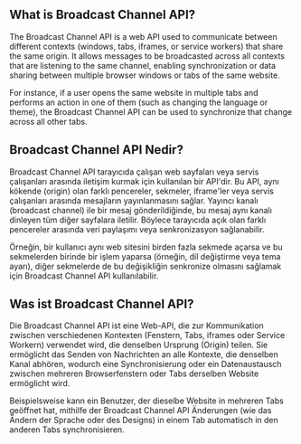 ## What is Broadcast Channel API?

The Broadcast Channel API is a web API used to communicate between different contexts (windows, tabs, iframes, or service workers) that share the same origin. It allows messages to be broadcasted across all contexts that are listening to the same channel, enabling synchronization or data sharing between multiple browser windows or tabs of the same website.

For instance, if a user opens the same website in multiple tabs and performs an action in one of them (such as changing the language or theme), the Broadcast Channel API can be used to synchronize that change across all other tabs.

## Broadcast Channel API Nedir?

Broadcast Channel API tarayıcıda çalışan web sayfaları veya servis çalışanları arasında iletişim kurmak için kullanılan bir API'dir. Bu API, aynı kökende (origin) olan farklı pencereler, sekmeler, iframe'ler veya servis çalışanları arasında mesajların yayınlanmasını sağlar. Yayıncı kanalı (broadcast channel) ile bir mesaj gönderildiğinde, bu mesaj aynı kanalı dinleyen tüm diğer sayfalara iletilir. Böylece tarayıcıda açık olan farklı pencereler arasında veri paylaşımı veya senkronizasyon sağlanabilir.

Örneğin, bir kullanıcı aynı web sitesini birden fazla sekmede açarsa ve bu sekmelerden birinde bir işlem yaparsa (örneğin, dil değiştirme veya tema ayarı), diğer sekmelerde de bu değişikliğin senkronize olmasını sağlamak için Broadcast Channel API kullanılabilir.

## Was ist Broadcast Channel API?

Die Broadcast Channel API ist eine Web-API, die zur Kommunikation zwischen verschiedenen Kontexten (Fenstern, Tabs, iframes oder Service Workern) verwendet wird, die denselben Ursprung (Origin) teilen. Sie ermöglicht das Senden von Nachrichten an alle Kontexte, die denselben Kanal abhören, wodurch eine Synchronisierung oder ein Datenaustausch zwischen mehreren Browserfenstern oder Tabs derselben Website ermöglicht wird.

Beispielsweise kann ein Benutzer, der dieselbe Website in mehreren Tabs geöffnet hat, mithilfe der Broadcast Channel API Änderungen (wie das Ändern der Sprache oder des Designs) in einem Tab automatisch in den anderen Tabs synchronisieren.